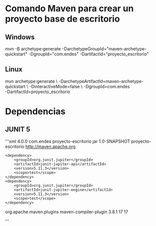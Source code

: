 # Comando Maven para crear un proyecto base de escritorio
## Windows
mvn -B archetype:generate -DarchetypeGroupId="maven-archetype-quickstart" -DgroupId="com.endes" -DartifactId="proyecto_escritorio"
## Linux
mvn archetype:generate \\
    -DarchetypeArtifactId=maven-archetype-quickstart \\
    -DinteractiveMode=false \\
    -DgroupId=com.endes \
    -DartifactId=proyecto_escritorio


# Dependencias
## JUNIT 5
'''xml
<project xmlns="http://maven.apache.org/POM/4.0.0" xmlns:xsi="http://www.w3.org/2001/XMLSchema-instance"
  xsi:schemaLocation="http://maven.apache.org/POM/4.0.0 http://maven.apache.org/maven-v4_0_0.xsd">
  <modelVersion>4.0.0</modelVersion>
  <groupId>com.endes</groupId>
  <artifactId>proyecto-escritorio</artifactId>
  <packaging>jar</packaging>
  <version>1.0-SNAPSHOT</version>
  <name>proyecto-escritorio</name>
  <url>http://maven.apache.org</url>
  <dependencies>

    <dependency>
        <groupId>org.junit.jupiter</groupId>
        <artifactId>junit-jupiter-api</artifactId>
        <version>5.11.3</version>
        <scope>test</scope>
    </dependency>
    <dependency>
        <groupId>org.junit.jupiter</groupId>
        <artifactId>junit-jupiter-engine</artifactId>
        <version>5.11.3</version>
        <scope>test</scope>
    </dependency>

  </dependencies>
  
  <build>
  <plugins>
    <!-- Plugin compilador de Maven -->
    <plugin>
      <groupId>org.apache.maven.plugins</groupId>
      <artifactId>maven-compiler-plugin</artifactId>
      <version>3.8.1</version>
      <configuration>
        <source>17</source>
        <target>17</target>
      </configuration>
    </plugin>
  </plugins>
</build>
</project>

'''
